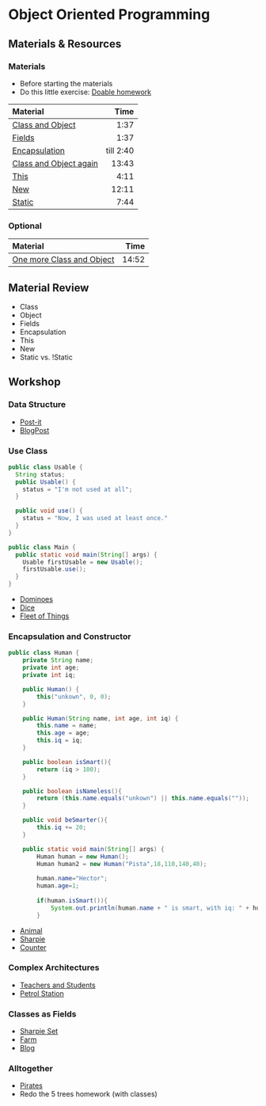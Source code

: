 # Object Oriented Programming

## Materials & Resources

### Materials
- Before starting the materials
- Do this little exercise: [Doable homework](homework.md)

| Material | Time |
|:---------|-----:|
| [Class and Object](https://www.youtube.com/watch?v=eKC04ztp09o) | 1:37 |
| [Fields](https://www.youtube.com/watch?v=UDVVPUqjsRg) | 1:37 |
| [Encapsulation](https://www.youtube.com/watch?v=tt_astMjep0) | till 2:40 |
| [Class and Object again](https://www.youtube.com/watch?v=0NPR8GFHNmE) | 13:43 |
| [This](https://www.youtube.com/watch?v=hUZ4jQmgwi4) | 4:11 |
| [New](https://www.youtube.com/watch?v=VyPFa1Slh7A#t=50) | 12:11 |
| [Static](https://www.youtube.com/watch?v=n4axao9LWWE) | 7:44 |


### Optional

| Material | Time |
|:---------|-----:|
| [One more Class and Object](https://www.youtube.com/watch?v=4XRy-TdfU0I) | 14:52 |
 

## Material Review
- Class
- Object
- Fields
- Encapsulation
- This
- New
- Static vs. !Static


## Workshop

### Data Structure

- [Post-it](post-it)
- [BlogPost](blog-post)

### Use Class

```java
public class Usable {
  String status;
  public Usable() {
    status = "I'm not used at all";
  }

  public void use() {
    status = "Now, I was used at least once."
  }
}

public class Main {
  public static void main(String[] args) {
    Usable firstUsable = new Usable();
    firstUsable.use();
  }
}
```

- [Dominoes](dominoes/java)
- [Dice](dice/java)
- [Fleet of Things](fleet-of-things/java)

### Encapsulation and Constructor
```java
public class Human {
    private String name;
    private int age;
    private int iq;

    public Human() {
        this("unkown", 0, 0);
    }

    public Human(String name, int age, int iq) {
        this.name = name;
        this.age = age;
        this.iq = iq;
    }

    public boolean isSmart(){
        return (iq > 100);
    }

    public boolean isNameless(){
        return (this.name.equals("unkown") || this.name.equals(""));
    }

    public void beSmarter(){
        this.iq += 20;
    }

    public static void main(String[] args) {
        Human human = new Human();
        Human human2 = new Human("Pista",18,110,140,40);
        
        human.name="Hector";
        human.age=1;
		
		if(human.isSmart()){
			System.out.println(human.name + " is smart, with iq: " + human.iq);
		}
```

- [Animal](animal)
- [Sharpie](sharpie)
- [Counter](counter/java)

### Complex Architectures

- [Teachers and Students](#)
- [Petrol Station](#)

### Classes as Fields

- [Sharpie Set](#)
- [Farm](#)
- [Blog](#)

### Alltogether

- [Pirates](pirates/java.md)
- Redo the 5 trees homework (with classes)
